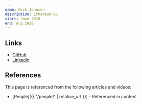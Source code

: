 ```yaml
---
name: Nick Johnson
description: Ethereum OG
start: June 2016
end: Aug 2018
---
```


## Links
- [GitHub](https://github.com/Arachnid)
- [LinkedIn](https://www.linkedin.com/in/nicksdjohnson/)

## References

This page is referenced from the following articles and videos:

- [People]({{ '/people/' | relative_url }}) - Referenced in content